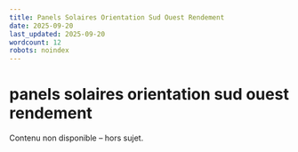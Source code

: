 ```yaml
---
title: Panels Solaires Orientation Sud Ouest Rendement
date: 2025-09-20
last_updated: 2025-09-20
wordcount: 12
robots: noindex
---
```


# panels solaires orientation sud ouest rendement

Contenu non disponible – hors sujet.